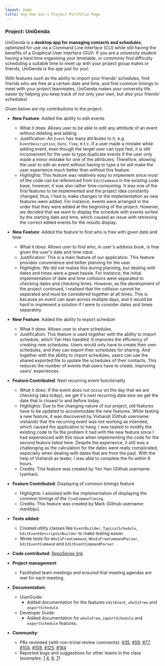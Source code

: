 ```yaml
---
layout: page
title: Ong Han Qin's Project Portfolio Page
---
```


### Project: UniGenda

UniGenda is a **desktop app for managing contacts and schedules**, optimized for use via a Command Line Interface (CLI) while still having the benefits of a Graphical User Interface (GUI). If you are a university student having a hard time organising your timetable, or commonly find difficulty scheduling a suitable time to meet up with your project group mates or friends, UniGenda is the app just for you!

With features such as the ability to import your friends' schedules, find friends who are free at a certain date and time, and find common timings to meet with your project teammates, UniGenda makes your university life easier by helping you keep track of not only your own, but also your friends' schedules!

Given below are my contributions to the project.

* **New Feature**: Added the ability to edit events
  * What it does: Allows user to be able to edit any attribute of an event without deleting and adding.
  * Justification: An `Event` has many attributes to it, e.g. `EventDescription`, `Date`, `Time`, e.t.c. If a user made a mistake while adding event, even though the target user can type fast, it is still inconvenient for the user to type duplicate events if the user only made a minor mistake for one of the attributes. Therefore, allowing the user to edit an event without having to type a lot will make the user experience much better than without this feature.
  * Highlights: This feature was relatively easy to implement since most of the code can be referenced from `EditCommand` in the existing code base, however, it was also rather time-consuming. It was one of the first features to be implemented and the project idea constantly changed, thus, I had to make changes to the implementation as new features were added. For instance, events were arranged in the order that they were added at the beginning of the project. However, we decided that we want to display the schedule with events sorted by the starting date and time, which caused an issue with retrieving the correct edited events for the results display.

* **New Feature**: Added the feature to find who is free with given date and time
  * What it does: Allows user to find who, in user's address book, is free given the user's date and time input.
  * Justification: This is a main feature of our application. This feature provides convenience and better planning for the user.
  * Highlights: We did not realise this during planning, but dealing with dates and times were a great hassle. For instance, the initial implementation of date and time collisions were separated to checking dates and checking times. However, as the development of the project continued, I realised that the collision cannot be separated and must be considered together at all times. This is because an event can span across multiple days, and it would be hard to implement a solution if I were to consider dates and times separately.

* **New Feature**: Added the ability to export schedule
  * What it does: Allows user to share schedules.
  * Justification: This feature is used together with the ability to import schedule, which Yan Han handled. It improves the efficiency of creating new schedules. Users would only have to create their own schedules, and they can export their schedules for sharing. And together with the ability to import schedules, users can use the shared exported file to update the schedules of their contacts. This reduces the number of events that users have to create, improving users' experiences.

* **Feature Contributed**: Next recurring event functionality
  * What it does: If the event does not occur on the day that we are checking (aka today), we get it's next recurring date else we get the date that is closest to and before today.
  * Highlights: Due to the changing nature of our project, old features have to be updated to accommodate the new features. While testing a new feature, it was discovered by Vishandi (Github username: vishandi) that the recurring event was not working as intended, which caused the application to hang. I was tasked to modify the existing code to fix the problem it had with the new feature since I had experienced with this issue when implementing the code for the second feature listed here. Despite the experience, it still was a challenging as the calculation for the dates were really complicated, especially when dealing with dates that are from the past. With the help of Vishandi as tester, I was able to complete the fix within 6 hours.
  * Credits: This feature was created by Yan Han (Github username: tyanhan).

* **Feature Contributed**: Displaying of common timings feature
  * Highlights: I assisted with the implementation of displaying the common timings of the `findCommonTiming`.
  * Credits: This feature was created by Mark (Github username: markbiju).
    
* **Tests added:**
  * Created utility classes like `EventBuilder`, `TypicalSchedule`, `EditEventDescriptorBuilder` to make testing easier.
  * Wrote tests for `WhoIsFreeCommand`, `WhoIsFreeCommandParser`, `EditEventCommand` and `EditEventCommandParser`.

* **Code contributed**: [RepoSense link](https://nus-cs2103-ay2122s2.github.io/tp-dashboard/?search=hanqinilnix&breakdown=true)

* **Project management**:
  * Facilitated team meetings and ensured that meeting agendas are met for each meeting.

* **Documentation**:
  * UserGuide:
    * Added documentation for the features `editEvent`, `whoIsFree` and `exportSchedule`.
  * Developer Guide:
    * Added documentation for `whoIsFree`, `importSchedule` and `exportSchedule` features.

* **Community**:
    * PRs reviewed (with non-trivial review comments): [\#35](), [\#59](), [\#77](), [\#104](), [\#108](), [\#125](), [\#184]()
    * Reported bugs and suggestions for other teams in the class (examples: [1](https://github.com/hanqinilnix/ped/issues/1) [4](https://github.com/hanqinilnix/ped/issues/4), [6](https://github.com/hanqinilnix/ped/issues/6), [7](https://github.com/hanqinilnix/ped/issues/7))
